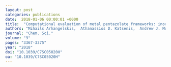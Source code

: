 ```yaml
---
layout: post
categories: publications
date:  2018-01-06 00:00:01 +0000
title:  "Computational evaluation of metal pentazolate frameworks: inorganic analogues of azolate metal–organic frameworks"
authors: "Mihails Arhangelskis,  Athanassios D. Katsenis,  Andrew J. Morris  and  Tomislav Friščić"
journal: "Chem. Sci."
volume: "9"
pages: "3367-3375"
year: "2018"
doi: "10.1039/C7SC05020H"
oa: "10.1039/C7SC05020H"
---
```


